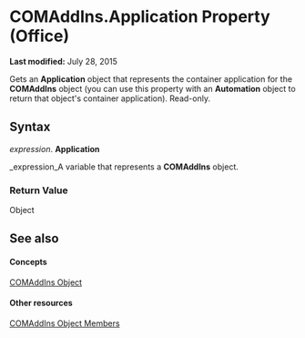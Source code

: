 
# COMAddIns.Application Property (Office)

 **Last modified:** July 28, 2015

Gets an  **Application** object that represents the container application for the **COMAddIns** object (you can use this property with an **Automation** object to return that object's container application). Read-only.

## Syntax

 _expression_. **Application**

 _expression_A variable that represents a  **COMAddIns** object.


### Return Value

Object


## See also


#### Concepts


 [COMAddIns Object](f6efa1cc-8d30-27d5-8b07-7ddad22f16ef.md)
#### Other resources


 [COMAddIns Object Members](0fc908fa-0846-07ca-d2a2-4c87525ae719.md)
